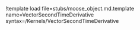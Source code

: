 !template load file=stubs/moose_object.md.template name=VectorSecondTimeDerivative syntax=/Kernels/VectorSecondTimeDerivative